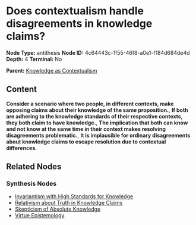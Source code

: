 # Does contextualism handle disagreements in knowledge claims?

**Node Type:** antithesis
**Node ID:** 4c64443c-1f55-46f8-a0e1-f184d684de4d
**Depth:** 4
**Terminal:** No

**Parent:** [Knowledge as Contextualism](knowledge-as-contextualism-synthesis-56c90e16-ebce-4b05-b77c-ea45f07b4888.md)

## Content

**Consider a scenario where two people, in different contexts, make opposing claims about their knowledge of the same proposition.**, **If both are adhering to the knowledge standards of their respective contexts, they both claim to have knowledge.**, **The implication that both can know and not know at the same time in their context makes resolving disagreements problematic.**, **It is implausible for ordinary disagreements about knowledge claims to escape resolution due to contextual differences.**

## Related Nodes

### Synthesis Nodes

- [Invariantism with High Standards for Knowledge](invariantism-with-high-standards-for-knowledge-synthesis-eea33ccb-ef44-474d-85bf-c48745177e9e.md)
- [Relativism about Truth in Knowledge Claims](relativism-about-truth-in-knowledge-claims-synthesis-8b76283f-6c9d-44e7-a960-e68d735e2143.md)
- [Skepticism of Absolute Knowledge](skepticism-of-absolute-knowledge-synthesis-6763a38e-2db2-4e1d-a469-eb1910dfdb6b.md)
- [Virtue Epistemology](virtue-epistemology-synthesis-9636d95e-ddf6-4ab2-a85d-801c1621cab4.md)

